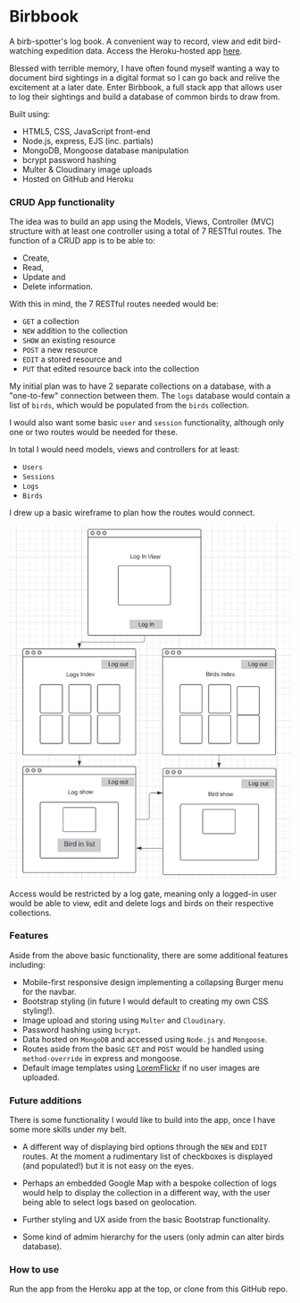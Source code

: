 # Birbbook

A birb-spotter's log book. A convenient way to record, view and edit bird-watching expedition data. Access the Heroku-hosted app [here](https://birbbook.herokuapp.com/login).

Blessed with terrible memory, I have often found myself wanting a way to document bird sightings in a digital format so I can go back and relive the excitement at a later date. Enter Birbbook, a full stack app that allows user to log their sightings and build a database of common birds to draw from.

Built using:
 - HTML5, CSS, JavaScript front-end
 - Node.js, express, EJS (inc. partials)
 - MongoDB, Mongoose database manipulation
 - bcrypt password hashing
 - Multer & Cloudinary image uploads
 - Hosted on GitHub and Heroku

### CRUD App functionality

The idea was to build an app using the Models, Views, Controller (MVC) structure with at least one controller using a total of 7 RESTful routes. The function of a CRUD app is to be able to: 
 - Create, 
 - Read, 
 - Update and 
 - Delete information.

With this in mind, the 7 RESTful routes needed would be:
 - `GET` a collection
 - `NEW` addition to the collection
 - `SHOW` an existing resource
 - `POST` a new resource
 - `EDIT` a stored resource and
 - `PUT` that edited resource back into the collection

 My initial plan was to have 2 separate collections on a database, with a "one-to-few" connection between them. The `logs` database would contain a list of `birds`, which would be populated from the `birds` collection.

 I would also want some basic `user` and `session` functionality, although only one or two routes would be needed for these.

 In total I would need models, views and controllers for at least:
  - `Users`
  - `Sessions`
  - `Logs`
  - `Birds`

 I drew up a basic wireframe to plan how the routes would connect.

![Logs wireframe](public/images/Logs-wireframe.png)

Access would be restricted by a log gate, meaning only a logged-in user would be able to view, edit and delete logs and birds on their respective collections.

### Features

Aside from the above basic functionality, there are some additional features including:

 - Mobile-first responsive design implementing a collapsing Burger menu for the navbar.
 - Bootstrap styling (in future I would default to creating my own CSS styling!).
 - Image upload and storing using `Multer` and `Cloudinary`.
 - Password hashing using `bcrypt`.
 - Data hosted on `MongoDB` and accessed using `Node.js` and `Mongoose`.
 - Routes aside from the basic `GET` and `POST` would be handled using `method-override` in express and mongoose.
 - Default image templates using [LoremFlickr](https://loremflickr.com/) if no user images are uploaded.

 ### Future additions

 There is some functionality I would like to build into the app, once I have some more skills under my belt.

 - A different way of displaying bird options through the `NEW` and `EDIT` routes. At the moment a rudimentary list of checkboxes is displayed (and populated!) but it is not easy on the eyes.

 - Perhaps an embedded Google Map with a bespoke collection of logs would help to display the collection in a different way, with the user being able to select logs based on geolocation.

 - Further styling and UX aside from the basic Bootstrap functionality.

 - Some kind of admim hierarchy for the users (only admin can alter birds database).

### How to use

Run the app from the Heroku app at the top, or clone from this GitHub repo.
